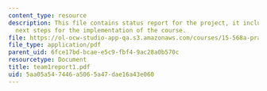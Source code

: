 ```yaml
---
content_type: resource
description: This file contains status report for the project, it includes the issues,
  next steps for the implementation of the course.
file: https://ol-ocw-studio-app-qa.s3.amazonaws.com/courses/15-568a-practical-information-technology-management-spring-2005/5aa05a547446a5065a47dae16a43e060_team1report1.pdf
file_type: application/pdf
parent_uid: 6fce17bd-bcae-e5c9-fbf4-9ac28a0b570c
resourcetype: Document
title: team1report1.pdf
uid: 5aa05a54-7446-a506-5a47-dae16a43e060
---
```

